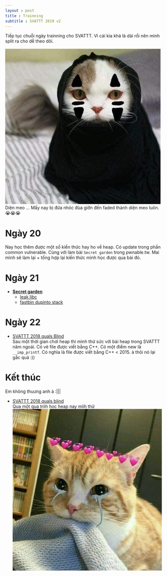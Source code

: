 ```yaml
---
layout : post 
title : Trainning 
subtitle : SVATTT 2019 v2
---  
```


Tiếp tục chuỗi ngày trainning cho SVATTT.  Vì cái kia khá là dài rồi nên mình split ra cho dễ theo dõi.  

![](/img/meo38.jpg)   
Diện meo ... Mấy nay bị đứa nhóc đùa giỡn đến faded thành diện meo luôn. 😭😭😭



# Ngày 20  
  Nay học thêm được một số kiến thức hay ho về heap. Có update trong phần common vulnerable. Cùng với làm bài ```Secret garden``` trong pwnable.tw. 
  Mai mình sẽ làm lại + tổng hợp lại kiến thức mình học được qua bài đó.  

# Ngày 21  
 - [**Secret garden**](https://pwnable.tw/)  
   + [leak libc](https://hacmao.pw/Pwnable/heap/leak_libc/)  
   + [fastbin dupinto stack](https://hacmao.pw/Pwnable/heap/fastbin_dup_into_stack/)  

# Ngày 22  
 - [SVATTT 2018 quals Blind](https://github.com/chung96vn/writeup/raw/master/SVATTT-2018-Quals/blind/blind)  
 Sau một thời gian chơi heap thì mình thử sức với bài heap trong SVATTT năm ngoái. Có vẻ file được viết bằng C++. Có một điểm new là ```__imp_printf```. Có nghĩa là file được viết bằng C++ < 2015. 
 à thôi nó lại gắc quá :))  


# Kết thúc  
Em không thuưng anh à :|||  
 - [SVATTT 2018 quals blind](https://github.com/chung96vn/writeup/raw/master/SVATTT-2018-Quals/blind/blind)  
 Qua một qua triìh hoc heap nay miìh thử
![meo24](/img/meo24.jpg)  

